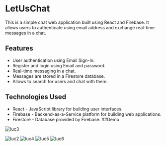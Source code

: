 # LetUsChat
This is a simple chat web application built using React and Firebase. It allows users to authenticate using email address and exchange real-time messages in a chat.

## Features

- User authentication using Email Sign-In.
- Register and login using Email and password.
- Real-time messaging in a chat.
- Messages are stored in a Firestore database.
- Allows to search for users and chat with them.
  
## Technologies Used

- React - JavaScript library for building user interfaces.
- Firebase - Backend-as-a-Service platform for building web applications.
- Firestore - Database provided by Firebase.
##Demo

![luc3](https://github.com/anand2025/letuschat/assets/105790879/3d33948a-30f1-4507-a0e2-2fc1a15a03f4)

![luc2](https://github.com/anand2025/letuschat/assets/105790879/26a315c3-89c6-4c71-8be8-7fd8651184b4)
![luc4](https://github.com/anand2025/letuschat/assets/105790879/f82a2b8c-1723-4e21-9861-ad85ccb73bc4)
![luc5](https://github.com/anand2025/letuschat/assets/105790879/43d58b0d-f353-4614-9346-da1947d28fe3)
![luc6](https://github.com/anand2025/letuschat/assets/105790879/17974976-efe4-4310-ba22-562dd7d5bd5a)
